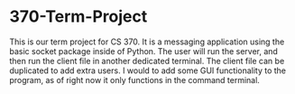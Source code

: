 # 370-Term-Project

This is our term project for CS 370. It is a messaging application using the basic socket package inside of Python. The user will run the server, and then run the client file in another dedicated terminal. The client file can be duplicated to add extra users. I would to add some GUI functionality to the program, as of right now it only functions in the command terminal. 
